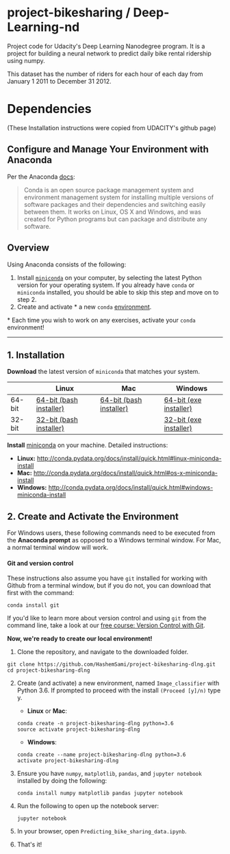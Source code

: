 # project-bikesharing / Deep-Learning-nd 

Project code for Udacity's Deep Learning Nanodegree program. It is a project for building a neural network to predict daily bike rental ridership using numpy.

This dataset has the number of riders for each hour of each day from January 1 2011 to December 31 2012.


# Dependencies 
(These Installation instructions were copied from UDACITY's github page)

## Configure and Manage Your Environment with Anaconda

Per the Anaconda [docs](http://conda.pydata.org/docs):

> Conda is an open source package management system and environment management system 
for installing multiple versions of software packages and their dependencies and 
switching easily between them. It works on Linux, OS X and Windows, and was created 
for Python programs but can package and distribute any software.

## Overview
Using Anaconda consists of the following:

1. Install [`miniconda`](http://conda.pydata.org/miniconda.html) on your computer, by selecting the latest Python version for your operating system. If you already have `conda` or `miniconda` installed, you should be able to skip this step and move on to step 2.
2. Create and activate * a new `conda` [environment](http://conda.pydata.org/docs/using/envs.html).

\* Each time you wish to work on any exercises, activate your `conda` environment!

---

## 1. Installation

**Download** the latest version of `miniconda` that matches your system.

|        | Linux | Mac | Windows | 
|--------|-------|-----|---------|
| 64-bit | [64-bit (bash installer)][lin64] | [64-bit (bash installer)][mac64] | [64-bit (exe installer)][win64]
| 32-bit | [32-bit (bash installer)][lin32] |  | [32-bit (exe installer)][win32]

[win64]: https://repo.continuum.io/miniconda/Miniconda3-latest-Windows-x86_64.exe
[win32]: https://repo.continuum.io/miniconda/Miniconda3-latest-Windows-x86.exe
[mac64]: https://repo.continuum.io/miniconda/Miniconda3-latest-MacOSX-x86_64.sh
[lin64]: https://repo.continuum.io/miniconda/Miniconda3-latest-Linux-x86_64.sh
[lin32]: https://repo.continuum.io/miniconda/Miniconda3-latest-Linux-x86.sh

**Install** [miniconda](http://conda.pydata.org/miniconda.html) on your machine. Detailed instructions:

- **Linux:** http://conda.pydata.org/docs/install/quick.html#linux-miniconda-install
- **Mac:** http://conda.pydata.org/docs/install/quick.html#os-x-miniconda-install
- **Windows:** http://conda.pydata.org/docs/install/quick.html#windows-miniconda-install

## 2. Create and Activate the Environment

For Windows users, these following commands need to be executed from the **Anaconda prompt** as opposed to a Windows terminal window. For Mac, a normal terminal window will work. 

#### Git and version control
These instructions also assume you have `git` installed for working with Github from a terminal window, but if you do not, you can download that first with the command:
```
conda install git
```

If you'd like to learn more about version control and using `git` from the command line, take a look at our [free course: Version Control with Git](https://www.udacity.com/course/version-control-with-git--ud123).

**Now, we're ready to create our local environment!**

1. Clone the repository, and navigate to the downloaded folder.
```
git clone https://github.com/HashemSami/project-bikesharing-dlng.git
cd project-bikesharing-dlng
```

2. Create (and activate) a new environment, named `Image_classifier` with Python 3.6. If prompted to proceed with the install `(Proceed [y]/n)` type y.

	- __Linux__ or __Mac__: 
	```
	conda create -n project-bikesharing-dlng python=3.6
	source activate project-bikesharing-dlng
	```
	- __Windows__: 
	```
	conda create --name project-bikesharing-dlng python=3.6
	activate project-bikesharing-dlng
	```
	

3. Ensure you have `numpy`, `matplotlib`, `pandas`, and `jupyter notebook` installed by doing the following:
	
	```
	conda install numpy matplotlib pandas jupyter notebook
	```

4. Run the following to open up the notebook server:
	```
	jupyter notebook
	```

5. In your browser, open `Predicting_bike_sharing_data.ipynb`.
	

6. That's it!

